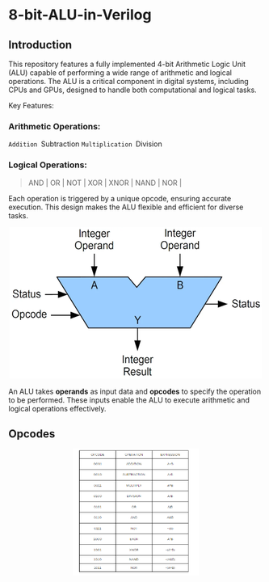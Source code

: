 # 8-bit-ALU-in-Verilog


## Introduction
This repository features a fully implemented 4-bit Arithmetic Logic Unit (ALU) capable of performing a wide range of arithmetic and logical operations. The ALU is a critical component in digital systems, including CPUs and GPUs, designed to handle both computational and logical tasks.

Key Features:
### Arithmetic Operations:

`Addition
`Subtraction
`Multiplication
`Division

### Logical Operations:

> AND  |
> OR   |
> NOT  |
> XOR  | 
> XNOR |
> NAND |
> NOR  |

Each operation is triggered by a unique opcode, ensuring accurate execution. This design makes the ALU flexible and efficient for diverse tasks.

<p align='center'>
    <img src='images/Mitchell_ALU_block.webp' width=500 height=300>
</p>

An ALU takes **operands** as input data and **opcodes** to specify the operation to be performed. These inputs enable the ALU to execute arithmetic and logical operations effectively.


## Opcodes  

<p align = 'center'>
    <img src='images/operation.png' width=250 height=250>
</p>

